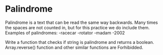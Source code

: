 # Palindrome

Palindrome is a text that can be read the same way backwards.
Many times the spaces are not counted in, but for this practice we do include them.
Examples of palindromes:
-racecar
-rotator
-madam
-2002

Write a function that checks if string is palindrome and returns a boolean. Array.reverse() function and other similar functions are Forhibidded.